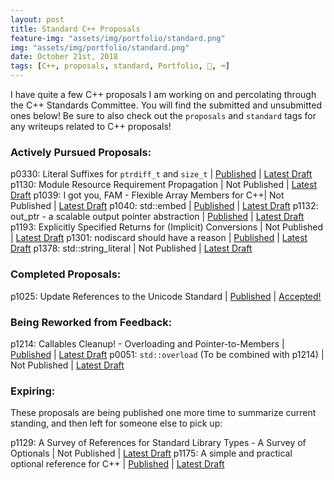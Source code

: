 ```yaml
---
layout: post
title: Standard C++ Proposals
feature-img: "assets/img/portfolio/standard.png"
img: "assets/img/portfolio/standard.png"
date: October 21st, 2018
tags: [C++, proposals, standard, Portfolio, 🚌, ⌨️]
---
```


I have quite a few C++ proposals I am working on and percolating through the C++ Standards Committee. You will find the submitted and unsubmitted ones below! Be sure to also check out the `proposals` and `standard` tags for any writeups related to C++ proposals!

### Actively Pursued Proposals:

p0330: Literal Suffixes for `ptrdiff_t` and `size_t` | [Published](https://wg21.link/p0330) | [Latest Draft](/vendor/future_cxx/papers/d0330.html)
p1130: Module Resource Requirement Propagation | Not Published | [Latest Draft](https://thephd.github.io/vendor/future_cxx/papers/d1130.html)
p1039: I got you, FAM - Flexible Array Members for C++| Not Published | [Latest Draft](/vendor/future_cxx/papers/d1039.html)
p1040: std::embed | [Published](https://wg21.link/p1040) | [Latest Draft](/vendor/future_cxx/papers/d1040.html)
p1132: out_ptr - a scalable output pointer abstraction | [Published](https://wg21.link/p1132) | [Latest Draft](/vendor/future_cxx/papers/d1132.html)
p1193: Explicitly Specified Returns for (Implicit) Conversions | Not Published | [Latest Draft](/vendor/future_cxx/papers/d1193.html)
p1301: nodiscard should have a reason | [Published](https://wg21.link/p1301) | [Latest Draft](/vendor/future_cxx/papers/d1301.html)
p1378: std::string_literal | Not Published | [Latest Draft](/vendor/future_cxx/papers/d1378.html)


### Completed Proposals:

p1025: Update References to the Unicode Standard | [Published](https://wg21.link/p1025) | [Accepted!](https://wg21.link/p1025)



### Being Reworked from Feedback:

p1214: Callables Cleanup! - Overloading and Pointer-to-Members | [Published](https://wg21.link/p1214) | [Latest Draft](/vendor/future_cxx/papers/d1214.html)
p0051: `std::overload` (To be combined with p1214) | Not Published | [Latest Draft](/vendor/future_cxx/papers/d0051.html)



### Expiring:

These proposals are being published one more time to summarize current standing, and then left for someone else to pick up:

p1129: A Survey of References for Standard Library Types - A Survey of Optionals | Not Published | [Latest Draft](/vendor/future_cxx/papers/d1129.html)
p1175: A simple and practical optional reference for C++ | [Published](https://wg21.link/p1175) | [Latest Draft](/vendor/future_cxx/papers/d1175.html)
